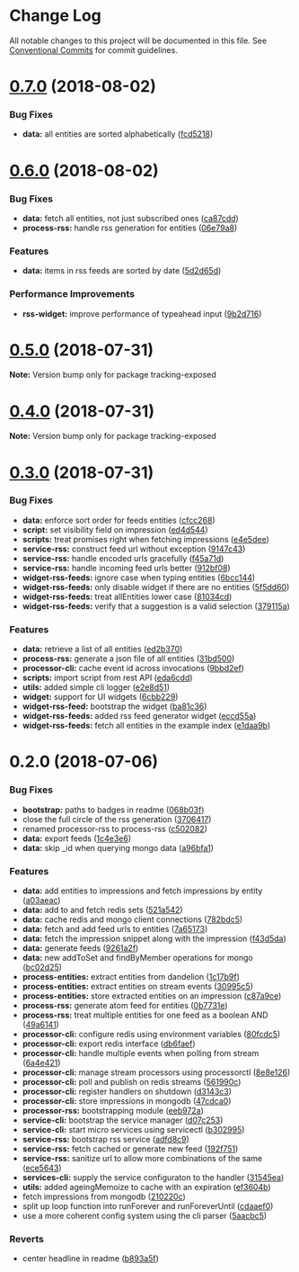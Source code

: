 # Change Log

All notable changes to this project will be documented in this file.
See [Conventional Commits](https://conventionalcommits.org) for commit guidelines.

<a name="0.7.0"></a>
# [0.7.0](https://github.com/tracking-exposed/tracking-exposed/compare/v0.6.0...v0.7.0) (2018-08-02)


### Bug Fixes

* **data:** all entities are sorted alphabetically ([fcd5218](https://github.com/tracking-exposed/tracking-exposed/commit/fcd5218))




<a name="0.6.0"></a>
# [0.6.0](https://github.com/tracking-exposed/tracking-exposed/compare/v0.5.0...v0.6.0) (2018-08-02)


### Bug Fixes

* **data:** fetch all entities, not just subscribed ones ([ca87cdd](https://github.com/tracking-exposed/tracking-exposed/commit/ca87cdd))
* **process-rss:** handle rss generation for entities ([06e79a8](https://github.com/tracking-exposed/tracking-exposed/commit/06e79a8))


### Features

* **data:** items in rss feeds are sorted by date ([5d2d65d](https://github.com/tracking-exposed/tracking-exposed/commit/5d2d65d))


### Performance Improvements

* **rss-widget:** improve performance of typeahead input ([9b2d716](https://github.com/tracking-exposed/tracking-exposed/commit/9b2d716))




<a name="0.5.0"></a>
# [0.5.0](https://github.com/tracking-exposed/tracking-exposed/compare/v0.4.0...v0.5.0) (2018-07-31)




**Note:** Version bump only for package tracking-exposed

<a name="0.4.0"></a>
# [0.4.0](https://github.com/tracking-exposed/tracking-exposed/compare/v0.3.0...v0.4.0) (2018-07-31)




**Note:** Version bump only for package tracking-exposed

<a name="0.3.0"></a>
# [0.3.0](https://github.com/tracking-exposed/tracking-exposed/compare/v0.2.0...v0.3.0) (2018-07-31)


### Bug Fixes

* **data:** enforce sort order for feeds entities ([cfcc268](https://github.com/tracking-exposed/tracking-exposed/commit/cfcc268))
* **script:** set visibility field on impression ([ed4d544](https://github.com/tracking-exposed/tracking-exposed/commit/ed4d544))
* **scripts:** treat promises right when fetching impressions ([e4e5dee](https://github.com/tracking-exposed/tracking-exposed/commit/e4e5dee))
* **service-rss:** construct feed url without exception ([9147c43](https://github.com/tracking-exposed/tracking-exposed/commit/9147c43))
* **service-rss:** handle encoded urls gracefully ([f45a71d](https://github.com/tracking-exposed/tracking-exposed/commit/f45a71d))
* **service-rss:** handle incoming feed urls better ([912bf08](https://github.com/tracking-exposed/tracking-exposed/commit/912bf08))
* **widget-rss-feeds:** ignore case when typing entities ([6bcc144](https://github.com/tracking-exposed/tracking-exposed/commit/6bcc144))
* **widget-rss-feeds:** only disable widget if there are no entities ([5f5dd60](https://github.com/tracking-exposed/tracking-exposed/commit/5f5dd60))
* **widget-rss-feeds:** treat allEntities lower case ([81034cd](https://github.com/tracking-exposed/tracking-exposed/commit/81034cd))
* **widget-rss-feeds:** verify that a suggestion is a valid selection ([379115a](https://github.com/tracking-exposed/tracking-exposed/commit/379115a))


### Features

* **data:** retrieve a list of all entities ([ed2b370](https://github.com/tracking-exposed/tracking-exposed/commit/ed2b370))
* **process-rss:** generate a json file of all entities ([31bd500](https://github.com/tracking-exposed/tracking-exposed/commit/31bd500))
* **processor-cli:** cache event id across invocations ([9bbd2ef](https://github.com/tracking-exposed/tracking-exposed/commit/9bbd2ef))
* **scripts:** import script from rest API ([eda6cdd](https://github.com/tracking-exposed/tracking-exposed/commit/eda6cdd))
* **utils:** added simple cli logger ([e2e8d51](https://github.com/tracking-exposed/tracking-exposed/commit/e2e8d51))
* **widget:** support for UI widgets ([6cbb229](https://github.com/tracking-exposed/tracking-exposed/commit/6cbb229))
* **widget-rss-feed:** bootstrap the widget ([ba81c36](https://github.com/tracking-exposed/tracking-exposed/commit/ba81c36))
* **widget-rss-feeds:** added rss feed generator widget ([eccd55a](https://github.com/tracking-exposed/tracking-exposed/commit/eccd55a))
* **widget-rss-feeds:** fetch all entities in the example index ([e1daa9b](https://github.com/tracking-exposed/tracking-exposed/commit/e1daa9b))




<a name="0.2.0"></a>
# 0.2.0 (2018-07-06)


### Bug Fixes

* **bootstrap:** paths to badges in readme ([068b03f](https://github.com/tracking-exposed/tracking-exposed/commit/068b03f))
* close the full circle of the rss generation ([3706417](https://github.com/tracking-exposed/tracking-exposed/commit/3706417))
* renamed processor-rss to process-rss ([c502082](https://github.com/tracking-exposed/tracking-exposed/commit/c502082))
* **data:** export feeds ([1c4e3e6](https://github.com/tracking-exposed/tracking-exposed/commit/1c4e3e6))
* **data:** skip _id when querying mongo data ([a96bfa1](https://github.com/tracking-exposed/tracking-exposed/commit/a96bfa1))


### Features

* **data:** add entities to impressions and fetch impressions by entity ([a03aeac](https://github.com/tracking-exposed/tracking-exposed/commit/a03aeac))
* **data:** add to and fetch redis sets ([521a542](https://github.com/tracking-exposed/tracking-exposed/commit/521a542))
* **data:** cache redis and mongo client connections ([782bdc5](https://github.com/tracking-exposed/tracking-exposed/commit/782bdc5))
* **data:** fetch and add feed urls to entities ([7a65173](https://github.com/tracking-exposed/tracking-exposed/commit/7a65173))
* **data:** fetch the impression snippet along with the impression ([f43d5da](https://github.com/tracking-exposed/tracking-exposed/commit/f43d5da))
* **data:** generate feeds ([9261a2f](https://github.com/tracking-exposed/tracking-exposed/commit/9261a2f))
* **data:** new addToSet and findByMember operations for mongo ([bc02d25](https://github.com/tracking-exposed/tracking-exposed/commit/bc02d25))
* **process-entities:** extract entities from dandelion ([1c17b9f](https://github.com/tracking-exposed/tracking-exposed/commit/1c17b9f))
* **process-entities:** extract entities on stream events ([30995c5](https://github.com/tracking-exposed/tracking-exposed/commit/30995c5))
* **process-entities:** store extracted entities on an impression ([c87a9ce](https://github.com/tracking-exposed/tracking-exposed/commit/c87a9ce))
* **process-rss:** generate atom feed for entities ([0b7731e](https://github.com/tracking-exposed/tracking-exposed/commit/0b7731e))
* **process-rss:** treat multiple entities for one feed as a boolean AND ([49a6141](https://github.com/tracking-exposed/tracking-exposed/commit/49a6141))
* **processor-cli:** configure redis using environment variables ([80fcdc5](https://github.com/tracking-exposed/tracking-exposed/commit/80fcdc5))
* **processor-cli:** export redis interface ([db6faef](https://github.com/tracking-exposed/tracking-exposed/commit/db6faef))
* **processor-cli:** handle multiple events when polling from stream ([6a4e421](https://github.com/tracking-exposed/tracking-exposed/commit/6a4e421))
* **processor-cli:** manage stream processors using processorctl ([8e8e126](https://github.com/tracking-exposed/tracking-exposed/commit/8e8e126))
* **processor-cli:** poll and publish  on redis streams ([561990c](https://github.com/tracking-exposed/tracking-exposed/commit/561990c))
* **processor-cli:** register handlers on shutdown ([d3143c3](https://github.com/tracking-exposed/tracking-exposed/commit/d3143c3))
* **processor-cli:** store impressions in mongodb ([47cdca0](https://github.com/tracking-exposed/tracking-exposed/commit/47cdca0))
* **processor-rss:** bootstrapping module ([eeb972a](https://github.com/tracking-exposed/tracking-exposed/commit/eeb972a))
* **service-cli:** bootstrap the service manager ([d07c253](https://github.com/tracking-exposed/tracking-exposed/commit/d07c253))
* **service-cli:** start micro services using servicectl ([b302995](https://github.com/tracking-exposed/tracking-exposed/commit/b302995))
* **service-rss:** bootstrap rss service ([adfd8c9](https://github.com/tracking-exposed/tracking-exposed/commit/adfd8c9))
* **service-rss:** fetch cached or generate new feed ([192f751](https://github.com/tracking-exposed/tracking-exposed/commit/192f751))
* **service-rss:** sanitize url to allow more combinations of the same ([ece5643](https://github.com/tracking-exposed/tracking-exposed/commit/ece5643))
* **services-cli:** supply the service configuraton to the handler ([31545ea](https://github.com/tracking-exposed/tracking-exposed/commit/31545ea))
* **utils:** added ageingMemoize to cache with an expiration ([ef3604b](https://github.com/tracking-exposed/tracking-exposed/commit/ef3604b))
* fetch impressions from mongodb ([210220c](https://github.com/tracking-exposed/tracking-exposed/commit/210220c))
* split up loop function into runForever and runForeverUntil ([cdaaef0](https://github.com/tracking-exposed/tracking-exposed/commit/cdaaef0))
* use a more coherent config system using the cli parser ([5aacbc5](https://github.com/tracking-exposed/tracking-exposed/commit/5aacbc5))


### Reverts

* center headline in readme ([b893a5f](https://github.com/tracking-exposed/tracking-exposed/commit/b893a5f))
